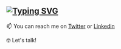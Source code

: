 <a href=""><img src="https://readme-typing-svg.demolab.com?font=Consolas&weight=500&pause=1000&color=5F5F5F&width=435&lines=Hello%2C+this+is+%40Diegoescalonaro" alt="Typing SVG" /></a> 
-----




📫 You can reach me on [Twitter](https://twitter.com/Diegoescalonaro) or [Linkedin](https://www.linkedin.com/in/diegoescalona/)

🤓 Let's talk!


<!---
Diegoescalonaro/Diegoescalonaro is a ✨ special ✨ repository because its `README.md` (this file) appears on your GitHub profile.
You can click the Preview link to take a look at your changes.
--->
